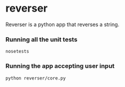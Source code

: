 # reverser

Reverser is a python app that reverses a string.

### Running all the unit tests

`nosetests`

### Running the app accepting user input

`python reverser/core.py`
